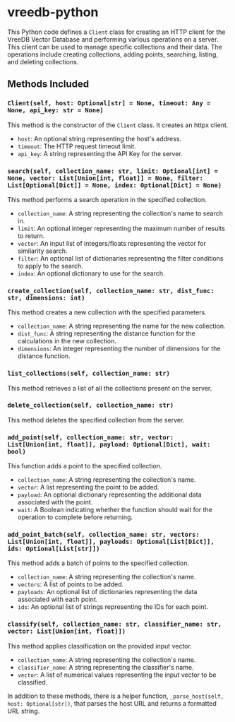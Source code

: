 # vreedb-python

This Python code defines a `Client` class for creating an HTTP client for the VreeDB Vector Database and performing various operations on a server. 
This client can be used to manage specific collections and their data. The operations include creating collections, adding points, searching, listing, and deleting collections. 

## Methods Included

### `Client(self, host: Optional[str] = None, timeout: Any = None, api_key: str = None)`

This method is the constructor of the `Client` class. It creates an httpx client.

- `host`: An optional string representing the host's address.
- `timeout`: The HTTP request timeout limit.
- `api_key`: A string representing the API Key for the server.

### `search(self, collection_name: str, limit: Optional[int] = None, vector: List[Union[int, float]] = None, filter: List[Optional[Dict]] = None, index: Optional[Dict] = None)`

This method performs a search operation in the specified collection.

- `collection_name`: A string representing the collection's name to search in.
- `limit`: An optional integer representing the maximum number of results to return.
- `vector`: An input list of integers/floats representing the vector for similarity search.
- `filter`: An optional list of dictionaries representing the filter conditions to apply to the search.
- `index`: An optional dictionary to use for the search.

### `create_collection(self, collection_name: str, dist_func: str, dimensions: int)`

This method creates a new collection with the specified parameters.

- `collection_name`: A string representing the name for the new collection.
- `dist_func`: A string representing the distance function for the calculations in the new collection.
- `dimensions`: An integer representing the number of dimensions for the distance function.

### `list_collections(self, collection_name: str)`

This method retrieves a list of all the collections present on the server.

### `delete_collection(self, collection_name: str)`

This method deletes the specified collection from the server.

### `add_point(self, collection_name: str, vector: List[Union[int, float]], payload: Optional[Dict], wait: bool)`

This function adds a point to the specified collection.

- `collection_name`: A string representing the collection's name.
- `vector`: A list representing the point to be added.
- `payload`: An optional dictionary representing the additional data associated with the point.
- `wait`: A Boolean indicating whether the function should wait for the operation to complete before returning.

### `add_point_batch(self, collection_name: str, vectors: List[Union[int, float]], payloads: Optional[List[Dict]], ids: Optional[List[str]])`

This method adds a batch of points to the specified collection.

- `collection_name`: A string representing the collection's name.
- `vectors`: A list of points to be added.
- `payloads`: An optional list of dictionaries representing the data associated with each point.
- `ids`: An optional list of strings representing the IDs for each point.

### `classify(self, collection_name: str, classifier_name: str, vector: List[Union[int, float]])`

This method applies classification on the provided input vector.

- `collection_name`: A string representing the collection's name.
- `classifier_name`: A string representing the classifier's name.
- `vector`: A list of numerical values representing the input vector to be classified.

In addition to these methods, there is a helper function, `_parse_host(self, host: Optional[str])`, that parses the host URL and returns a formatted URL string.
